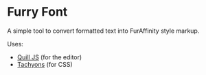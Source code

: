 # Furry Font

A simple tool to convert formatted text into FurAffinity style markup.

Uses:
  - [Quill JS](https://quilljs.com/) (for the editor)
  - [Tachyons](https://tachyons.io/) (for CSS)